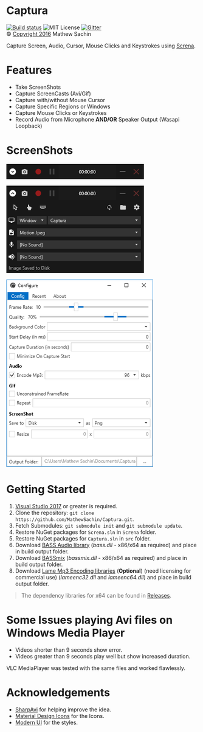 # Captura
[![Build status](https://ci.appveyor.com/api/projects/status/cgobcowf79uc5dx0/branch/master??svg=true)](https://ci.appveyor.com/project/MathewSachin/captura)
![MIT License](https://img.shields.io/github/license/MathewSachin/Captura.svg)
[![Gitter](https://badges.gitter.im/MathewSachin/Screna.svg)](https://gitter.im/MathewSachin/Screna)  
&copy; [Copyright 2016](LICENSE.md) Mathew Sachin

Capture Screen, Audio, Cursor, Mouse Clicks and Keystrokes using [Screna](https://github.com/MathewSachin/Screna).

# Features
- Take ScreenShots
- Capture ScreenCasts (Avi/Gif)
- Capture with/without Mouse Cursor
- Capture Specific Regions or Windows
- Capture Mouse Clicks or Keystrokes
- Record Audio from Microphone **AND/OR** Speaker Output (Wasapi Loopback)

# ScreenShots
![Main](ScreenShots/main.png)

![Expanded](ScreenShots/expanded.png)

![Config](ScreenShots/config.png)

# Getting Started
1. [Visual Studio 2017](https://visualstudio.com) or greater is required.
2. Clone the repository: `git clone https://github.com/MathewSachin/Captura.git`.
3. Fetch Submodules: `git submodule init` and `git submodule update`.
4. Restore NuGet packages for `Screna.sln` in `Screna` folder.
5. Restore NuGet packages for `Captura.sln` in `src` folder.
6. Download [BASS Audio library](http://www.un4seen.com/download.php?bass24) (*bass.dll* - x86/x64 as required) and place in build output folder.
7. Download [BASSmix](http://www.un4seen.com/download.php?bassmix24) (*bassmix.dll* - x86/x64 as required) and place in build output folder.
8. Download [Lame Mp3 Encoding libraries](http://lame.sourceforge.net) (**Optional**) (need licensing for commercial use) (_lameenc32.dll_ and _lameenc64.dll_) and place in build output folder.

> The dependency libraries for x64 can be found in [Releases](https://github.com/MathewSachin/Captura/releases).

# Some Issues playing Avi files on Windows Media Player
- Videos shorter than 9 seconds show error.
- Videos greater than 9 seconds play well but show increased duration.

VLC MediaPlayer was tested with the same files and worked flawlessly.

# Acknowledgements
- [SharpAvi](https://github.com/bassill/sharpavi) for helping improve the idea.
- [Material Design Icons](https://materialdesignicons.com) for the Icons.
- [Modern UI](https://github.com/firstfloorsoftware/mui) for the styles.